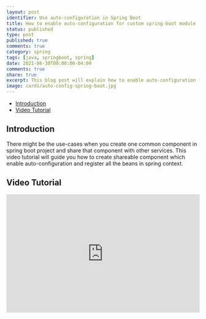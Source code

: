 ```yaml
---
layout: post
identifier: Use auto-configuration in Spring Boot 
title: How to enable auto-configuration for custom spring-boot module
status: published
type: post
published: true
comments: true
category: spring
tags: [java, springboot, spring]
date: 2021-06-30T00:00:00-04:00
comments: true
share: true
excerpt: This blog post will explain how to enable auto-configuration for custom spring-boot module 
image: cards/auto-config-spring-boot.jpg
---
```

<style nonce="jsbl0g5">
.videoWrapper {
    position: relative;
    padding-bottom: 56.25%; /* 16:9 */
    padding-top: 25px;
    height: 0;
}
.videoWrapper iframe {
    position: absolute;
    top: 0;
    left: 0;
    width: 100%;
    height: 100%;
}
</style>

* [Introduction](#intro)
* [Video Tutorial](#tutorial)

## Introduction <a name="intro"></a>
There might be the use-cases when you create one common component in spring boot project and share that component with 
 other services. This video tutorial will guide you how to create shareable component which enable auto-configuration and 
 register all the beans in spring context.


## Video Tutorial <a name="tutorial"></a>
<div class="videoWrapper">
    <iframe width="560" height="315" src="https://www.youtube.com/embed/CAWB17bmuRM" title="YouTube video player" frameborder="0" allow="accelerometer; autoplay; clipboard-write; encrypted-media; gyroscope; picture-in-picture" allowfullscreen></iframe>
</div>
